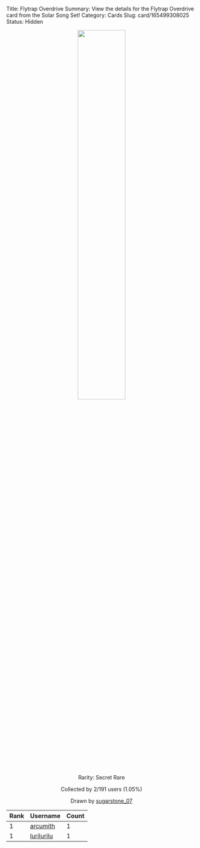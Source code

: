 Title: Flytrap Overdrive
Summary: View the details for the Flytrap Overdrive card from the Solar Song Set!
Category: Cards
Slug: card/165499308025
Status: Hidden

<center><a href='/images/cards/165499308025.png'><img src='/images/cards/165499308025.png' width='50%'></a>

Rarity: Secret Rare

Collected by 2/191 users (1.05%)

Drawn by <a href='https://twitter.com/sugarstone_07'>sugarstone_07</a></center>

<table class="table">
  <thead>
    <tr>
      <th scope="col">Rank</th>
      <th scope="col">Username</th>
      <th scope="col">Count</th>
    </tr>
  </thead>
  <tbody>
    <tr>
      <td>1</td>
      <td><a href="https://www.twitch.tv/arcumith">arcumith</a></td>
      <td>1</td>
      </tr>
    <tr>
      <td>1</td>
      <td><a href="https://www.twitch.tv/lurilurilu">lurilurilu</a></td>
      <td>1</td>
      </tr>
  </tbody>
</table>